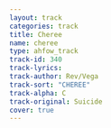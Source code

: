 ```yaml
---
layout: track
categories: track
title: Cheree
name: cheree
type: ahfow_track
track-id: 340
track-lyrics: 
track-author: Rev/Vega
track-sort: "CHEREE"
track-alpha: C
track-original: Suicide
cover: true
---
```


